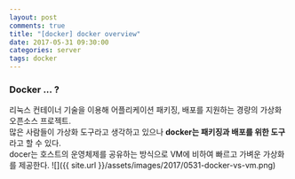 ```yaml
---
layout: post
comments: true
title: "[docker] docker overview"
date: 2017-05-31 09:30:00
categories: server
tags: docker
---
```


### Docker ... ?
리눅스 컨테이너 기술을 이용해 어플리케이션 패키징, 배포를 지원하는 경량의 가상화 오픈소스 프로젝트.   
많은 사람들이 가상화 도구라고 생각하고 있으나 **docker는 패키징과 배포를 위한 도구** 라고 할 수 있다.   
docer는 호스트의 운영체제를 공유하는 방식으로 VM에 비하여 빠르고 가벼운 가상화를 제공한다.
![]({{ site.url }}/assets/images/2017/0531-docker-vs-vm.png)
